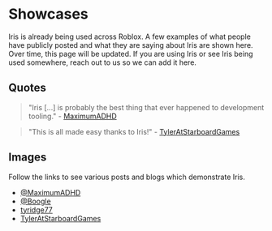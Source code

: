 # Showcases

Iris is already being used across Roblox. A few examples of what people have publicly posted and what they are saying about Iris are shown here. Over time, this page will be updated. If you are using Iris or see Iris being used somewhere, reach out to us so we can add it here.

## Quotes

> "Iris [...] is probably the best thing that ever happened to development tooling." - [MaximumADHD](https://x.com/MaximumADHD/status/1763048015936225326)

> "This is all made easy thanks to Iris!" - [TylerAtStarboardGames](https://medium.com/@tyleratstarboardgames/using-iris-to-clean-up-my-plugin-workflow-e66a2886498f)

## Images
Follow the links to see various posts and blogs which demonstrate Iris.

- [@MaximumADHD](https://x.com/MaximumADHD/status/1763048015936225326)
- [@Boogle](https://x.com/LeBoogle/status/1772384187426709879)
- [tyridge77](https://devforum.roblox.com/t/pathfinding-in-large-rpg-games-discussion-about-the-best-pathfinding-methods-for-roblox/3084075/29)
- [TylerAtStarboardGames](https://medium.com/@tyleratstarboardgames/using-iris-to-clean-up-my-plugin-workflow-e66a2886498f)

